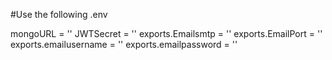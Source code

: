#Use the following .env

mongoURL = ''
JWTSecret = ''
exports.Emailsmtp = ''
exports.EmailPort = ''
exports.emailusername = ''
exports.emailpassword = ''